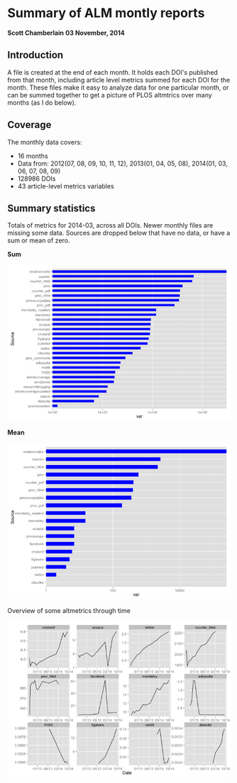 

Summary of ALM montly reports
=============================

__Scott Chamberlain__
__03 November, 2014__

## Introduction

A file is created at the end of each month. It holds each DOI's published from that month, including article level metrics summed for each DOI for the month. These files make it easy to analyze data for one particular month, or can be summed together to get a picture of PLOS altmtrics over many months (as I do below). 







## Coverage



The monthly data covers:

* 16 months 
* Data from: 2012(07, 08, 09, 10, 11, 12), 2013(01, 04, 05, 08), 2014(01, 03, 06, 07, 08, 09)
* 128986 DOIs
* 43 article-level metrics variables



## Summary statistics

Totals of metrics for 2014-03, across all DOIs. Newer monthly files are missing some data. Sources are dropped below that have no data, or have a sum or mean of zero.





__Sum__

![](figure/sumall-1.png) 

__Mean__

![](figure/meanall-1.png) 

Overview of some altmetrics through time

![](figure/stats-1.png) 

